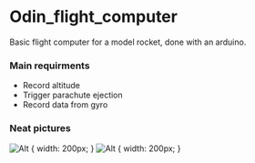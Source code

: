 # Odin_flight_computer
Basic flight computer for a model rocket, done with an arduino.

### Main requirments
- Record altitude
- Trigger parachute ejection
- Record data from gyro

### Neat pictures
![Alt](https://user-images.githubusercontent.com/26313427/54116369-e3860780-43ee-11e9-909a-ec9c1b2cb9c6.jpg "Title") { width: 200px; }
![Alt](https://user-images.githubusercontent.com/26313427/54116278-b5a0c300-43ee-11e9-9ca0-6af9ede23916.jpg "Title") { width: 200px; }
